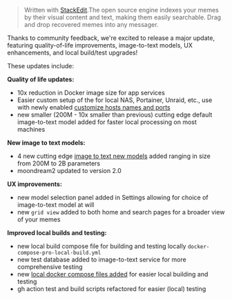 


> Written with [StackEdit](https://stackedit.io/).The open source engine indexes your memes by their visual content and text, making them easily searchable. Drag and drop recovered memes into any messager.



Thanks to community feedback, we're excited to release a major update, featuring quality-of-life improvements, image-to-text models, UX enhancements, and local build/test upgrades!

These updates include:

**Quality of life updates:**
- 10x reduction in Docker image size for app services
- Easier custom setup of the for local NAS, Portainer, Unraid, etc., 
use with newly enabled [customize hosts names and ports](https://github.com/neonwatty/meme-search/tree/main?tab=readme-ov-file#custom-hosts-and-ports) 
- new smaller (200M - 10x smaller than previous) cutting edge default image-to-text model added for faster local processing on most machines


**New image to text models:**

- 4 new cutting edge [image to text new models](https://github.com/neonwatty/meme-search?tab=readme-ov-file#features---pro-version) added ranging in size from 200M to 2B parameters
- moondream2 updated to version 2.0

**UX improvements:**
- new model selection panel added in Settings allowing for choice of image-to-text model at will
- new `grid view` added to both home and search pages for a broader view of your memes


**Improved local builds and testing:**

- new local build compose file for building and testing locally `docker-compose-pro-local-build.yml`
- new test database added to image-to-text service for more comprehensive testing
- new [local docker compose files added](https://github.com/neonwatty/meme-search/tree/main?tab=readme-ov-file#building-the-app-locally-with-docker) for easier local building and testing
- gh action test and build scripts refactored for easier (local) testing
<!--stackedit_data:
eyJoaXN0b3J5IjpbLTQxNTA3MDYyM119
-->